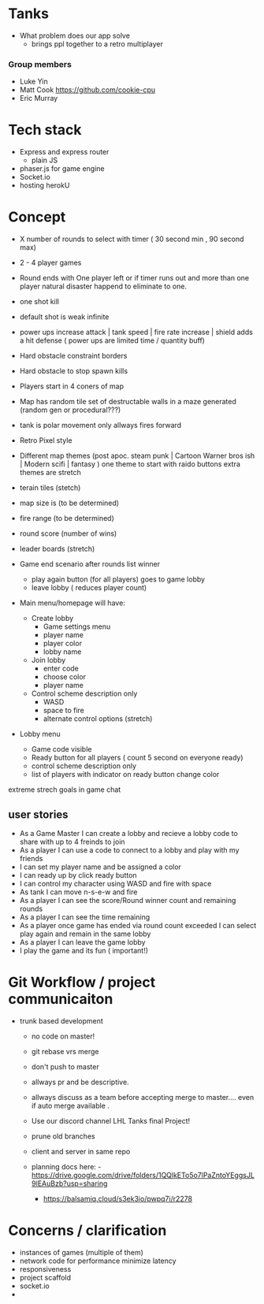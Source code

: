 # Tanks



- What problem does our app solve
  - brings ppl together to a retro multiplayer 


### Group members
  - Luke Yin  
  - Matt  Cook     https://github.com/cookie-cpu
  - Eric Murray


# Tech stack

  - Express and express router
    - plain JS
  - phaser.js for game engine
  - Socket.io
  - hosting herokU


# Concept
  - X number of rounds to select with timer ( 30 second min , 90 second max)
  - 2 - 4 player games
  - Round ends with One player left or if timer runs out and more than one player natural disaster happend to eliminate to one. 
  - one shot kill
  - default shot is weak infinite
  - power ups increase attack  | tank speed | fire rate increase | shield adds a hit defense ( power ups are limited time / quantity buff)
  - Hard obstacle constraint borders
  - Hard obstacle to stop spawn kills 
  - Players start in 4 coners of map
  - Map has random tile set of destructable walls in a maze generated (random gen or procedural???)
  - tank is polar movement only allways fires forward
  - Retro Pixel style
  - Different map themes (post apoc. steam punk | Cartoon Warner bros ish |  Modern scifi | fantasy ) one theme to start with raido buttons extra themes are stretch
  - terain tiles (stetch)
  - map size is (to be determined)
  - fire range (to be determined)
  
  - round score (number of wins)
  - leader boards (stretch)
  - Game end scenario after rounds list winner
    - play again button (for all players) goes to game lobby
    - leave lobby ( reduces player count)

  - Main menu/homepage will have:
    - Create lobby
      -  Game  settings menu
      - player name
      - player color
      - lobby name
    - Join lobby
      - enter code
      - choose color
      - player name
    - Control scheme description only
      - WASD 
      - space to fire
      - alternate control options (stretch)

  - Lobby menu
    - Game code visible
    - Ready button for all players ( count 5 second on everyone ready)
    - control scheme description only
    - list of players with indicator on ready button change color

extreme strech goals in game chat

## user stories

- As a Game Master I can create a lobby and recieve a lobby code to share with up to 4 freinds to join 
- As a player I can use a code to connect to a lobby and play with my friends
- I can set my player name and be assigned a color
- I can ready up by click ready button
- I can control my character using WASD and fire with space
- As tank I can move  n-s-e-w and fire
- As a player I can see the score/Round winner count and remaining rounds 
- As a player I can see the time remaining
- As a player once game has ended via round count exceeded I can select play again and remain in the same lobby
- As a player I can leave the game lobby
- I play the game and its fun ( important!)




# Git Workflow / project communicaiton

- trunk based  development
  - no code on master!
  - git rebase vrs merge
  - don't push to master 
  - allways  pr and be descriptive.
  - allways discuss as a team before accepting merge to master.... even if auto merge available .
  - Use our discord channel LHL Tanks final Project!
  - prune old branches 
  - client and server in same repo
  - planning docs here:
    -https://drive.google.com/drive/folders/1QQlkETo5o7lPaZntoYEggsJL9lEAuBzb?usp=sharing

    - https://balsamiq.cloud/s3ek3io/pwpq7i/r2278



# Concerns / clarification 
- instances of games (multiple of them)
- network code for performance minimize latency
- responsiveness
- project scaffold
- socket.io
- 